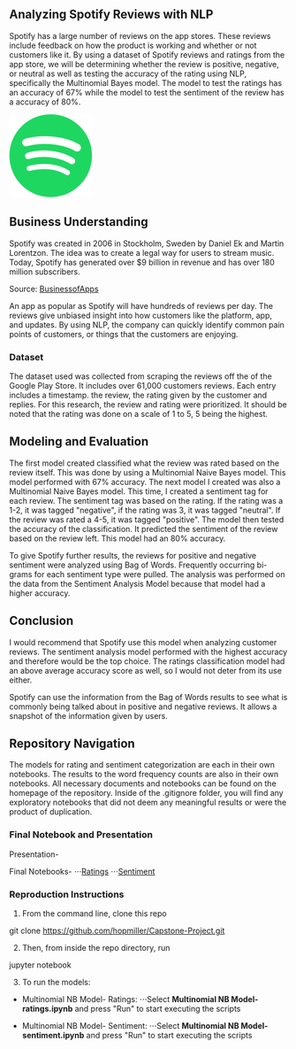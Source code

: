 <!-- Analyzing Spotify Reviews with NLP -->
## Analyzing Spotify Reviews with NLP

Spotify has a large number of reviews on the app stores. These reviews include feedback on how the product is working and whether or not customers like it. By using a dataset of Spotify reviews and ratings from the app store, we will be determining whether the review is positive, negative, or neutral as well as testing the accuracy of the rating using NLP, specifically the Multinomial Bayes model. The model to test the ratings has an accuracy of 67% while the model to test the sentiment of the review has a accuracy of 80%.


![alt text](Spotify_logo_without_text.svg.png)


<!-- Business Understanding -->
## Business Understanding

Spotify was created in 2006 in Stockholm, Sweden by Daniel Ek and Martin Lorentzon. The idea was to create a legal way for users to stream music. Today, Spotify has generated over $9 billion in revenue and has over 180 million subscribers.

Source: [BusinessofApps](https://www.businessofapps.com/data/spotify-statistics/)

An app as popular as Spotify will have hundreds of reviews per day. The reviews give unbiased insight into how customers like the platform, app, and updates. By using NLP, the company can quickly identify common pain points of customers, or things that the customers are enjoying.

### Dataset

The dataset used was collected from scraping the reviews off the of the Google Play Store. It includes over 61,000 customers reviews. Each entry includes a timestamp. the review, the rating given by the customer and replies. For this research, the review and rating were prioritized. It should be noted that the rating was done on a scale of 1 to 5, 5 being the highest. 


<!-- Modeling and Evaluation -->
## Modeling and Evaluation

The first model created classified what the review was rated based on the review itself. This was done by using a Multinomial Naive Bayes model. This model performed with 67% accuracy. The next model I created was also a Multinomial Naive Bayes model. This time, I created a sentiment tag for each review. The sentiment tag was based on the rating. If the rating was a 1-2, it was tagged "negative", if the rating was 3, it was tagged "neutral". If the review was rated a 4-5, it was tagged "positive". The model then tested the accuracy of the classification. It predicted the sentiment of the review based on the review left. This model had an 80% accuracy.

To give Spotify further results, the reviews for positive and negative sentiment were analyzed using Bag of Words. Frequently occurring bi-grams for each sentiment type were pulled. The analysis was performed on the data from the Sentiment Analysis Model because that model had a higher accuracy. 


<!-- Conclusion -->
## Conclusion

I would recommend that Spotify use this model when analyzing customer reviews. The sentiment analysis model performed with the highest accuracy and therefore would be the top choice. The ratings classification model had an above average accuracy score as well, so I would not deter from its use either.

Spotify can use the information from the Bag of Words results to see what is commonly being talked about in positive and negative reviews. It allows a snapshot of the information given by users.


<!-- Repository Navigation -->
## Repository Navigation

The models for rating and sentiment categorization are each in their own notebooks. The results to the word frequency counts are also in their own notebooks. All necessary documents and notebooks can be found on the homepage of the repository. Inside of the .gitignore folder, you will find any exploratory notebooks that did not deem any meaningful results or were the product of duplication. 

### Final Notebook and Presentation

Presentation- 

Final Notebooks- 
⋅⋅⋅[Ratings](https://github.com/hopmiller/Capstone-Project/blob/66406ae9f4a72b0e7b89fc4f5adba04c62860c98/Multinomial%20NB%20Model-%20ratings.ipynb)
⋅⋅⋅[Sentiment](https://github.com/hopmiller/Capstone-Project/blob/66406ae9f4a72b0e7b89fc4f5adba04c62860c98/Multinomial%20NB%20Model-%20sentiment.ipynb)

### Reproduction Instructions 

1. From the command line, clone this repo 

git clone https://github.com/hopmiller/Capstone-Project.git




2. Then, from inside the repo directory, run 

jupyter notebook




3. To run the models:

* Multinomial NB Model- Ratings:
⋅⋅⋅Select **Multinomial NB Model- ratings.ipynb** and press "Run" to start executing the scripts

* Multinomial NB Model- Sentiment:
⋅⋅⋅Select **Multinomial NB Model- sentiment.ipynb** and press "Run" to start executing the scripts
